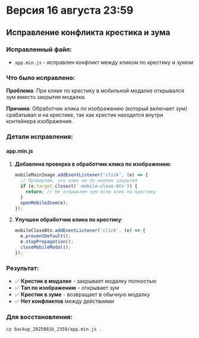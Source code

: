 # Версия 16 августа 23:59

## Исправление конфликта крестика и зума

### Исправленный файл:
- `app.min.js` - исправлен конфликт между кликом по крестику и зумом

### Что было исправлено:

**Проблема**: При клике по крестику в мобильной модалке открывался зум вместо закрытия модалки.

**Причина**: Обработчик клика по изображению (который включает зум) срабатывал и на крестике, так как крестик находится внутри контейнера изображения.

### Детали исправления:

#### app.min.js
1. **Добавлена проверка в обработчик клика по изображению**:
   ```javascript
   mobileMainImage.addEventListener('click', (e) => {
     // Проверяем, что клик не по кнопке закрытия
     if (e.target.closest('.mobile-close-btn')) {
       return; // Не открываем зум если клик по крестику
     }
     openMobileZoom(e);
   });
   ```

2. **Улучшен обработчик клика по крестику**:
   ```javascript
   mobileCloseBtn.addEventListener('click', (e) => {
     e.preventDefault();
     e.stopPropagation();
     closeMobileModal();
   });
   ```

### Результат:
- ✅ **Крестик в модалке** - закрывает модалку полностью
- ✅ **Тап по изображению** - открывает зум
- ✅ **Крестик в зуме** - возвращает в обычную модалку
- ✅ **Нет конфликтов** между действиями

### Для восстановления:
```bash
cp backup_20250816_2359/app.min.js .
```
